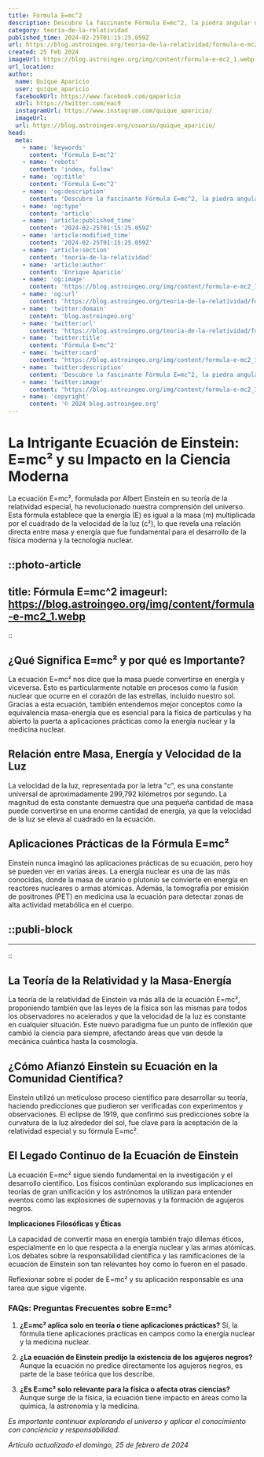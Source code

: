 ```yaml
---
title: Fórmula E=mc^2
description: Descubre la fascinante Fórmula E=mc^2, la piedra angular de la física moderna que explica la equivalencia entre masa y energía.
category: teoria-de-la-relatividad
published_time: 2024-02-25T01:15:25.059Z
url: https://blog.astroingeo.org/teoria-de-la-relatividad/formula-e-mc2
created: 25 Feb 2024
imageUrl: https://blog.astroingeo.org/img/content/formula-e-mc2_1.webp
url_location:
author:
  name: Quique Aparicio
  user: quique_aparicio
  facebookUrl: https://www.facebook.com/qaparicio
  xUrl: https://twitter.com/eac9
  instagramUrl: https://www.instagram.com/quique_aparicio/
  imageUrl: 
  url: https://blog.astroingeo.org/usuario/quique_aparicio/
head:
  meta:
    - name: 'keywords'
      content: 'Fórmula E=mc^2'
    - name: 'robots'
      content: 'index, follow'
    - name: 'og:title'
      content: 'Fórmula E=mc^2'
    - name: 'og:description'
      content: 'Descubre la fascinante Fórmula E=mc^2, la piedra angular de la física moderna que explica la equivalencia entre masa y energía.'
    - name: 'og:type'
      content: 'article'
    - name: 'article:published_time'
      content: '2024-02-25T01:15:25.059Z'
    - name: 'article:modified_time'
      content: '2024-02-25T01:15:25.059Z'
    - name: 'article:section'
      content: 'teoria-de-la-relatividad'
    - name: 'article:author'
      content: 'Enrique Aparicio'
    - name: 'og:image'
      content: 'https://blog.astroingeo.org/img/content/formula-e-mc2_1.webp'
    - name: 'og:url'
      content: 'https://blog.astroingeo.org/teoria-de-la-relatividad/formula-e-mc2'
    - name: 'twitter:domain'
      content: 'blog.astroingeo.org'
    - name: 'twitter:url'
      content: 'https://blog.astroingeo.org/teoria-de-la-relatividad/formula-e-mc2'
    - name: 'twitter:title'
      content: 'Fórmula E=mc^2'
    - name: 'twitter:card'
      content: 'https://blog.astroingeo.org/img/content/formula-e-mc2_1.webp'
    - name: 'twitter:description'
      content: 'Descubre la fascinante Fórmula E=mc^2, la piedra angular de la física moderna que explica la equivalencia entre masa y energía.'
    - name: 'twitter:image'
      content: 'https://blog.astroingeo.org/img/content/formula-e-mc2_1.webp'
    - name: 'copyright'
      content: '© 2024 blog.astroingeo.org'
---
```

# La Intrigante Ecuación de Einstein: E=mc² y su Impacto en la Ciencia Moderna

La ecuación E=mc², formulada por Albert Einstein en su teoría de la relatividad especial, ha revolucionado nuestra comprensión del universo. Esta fórmula establece que la energía (E) es igual a la masa (m) multiplicada por el cuadrado de la velocidad de la luz (c²), lo que revela una relación directa entre masa y energía que fue fundamental para el desarrollo de la física moderna y la tecnología nuclear.


::photo-article
---
title: Fórmula E=mc^2
imageurl: https://blog.astroingeo.org/img/content/formula-e-mc2_1.webp
---
::


## ¿Qué Significa E=mc² y por qué es Importante?

La ecuación E=mc² nos dice que la masa puede convertirse en energía y viceversa. Esto es particularmente notable en procesos como la fusión nuclear que ocurre en el corazón de las estrellas, incluido nuestro sol. Gracias a esta ecuación, también entendemos mejor conceptos como la equivalencia masa-energía que es esencial para la física de partículas y ha abierto la puerta a aplicaciones prácticas como la energía nuclear y la medicina nuclear.

## Relación entre Masa, Energía y Velocidad de la Luz

La velocidad de la luz, representada por la letra "c", es una constante universal de aproximadamente 299,792 kilómetros por segundo. La magnitud de esta constante demuestra que una pequeña cantidad de masa puede convertirse en una enorme cantidad de energía, ya que la velocidad de la luz se eleva al cuadrado en la ecuación.

## Aplicaciones Prácticas de la Fórmula E=mc²

Einstein nunca imaginó las aplicaciones prácticas de su ecuación, pero hoy se pueden ver en varias áreas. La energía nuclear es una de las más conocidas, donde la masa de uranio o plutonio se convierte en energía en reactores nucleares o armas atómicas. Además, la tomografía por emisión de positrones (PET) en medicina usa la ecuación para detectar zonas de alta actividad metabólica en el cuerpo.


  ::publi-block
  ---
  ---
  ::
  
  
## La Teoría de la Relatividad y la Masa-Energía

La teoría de la relatividad de Einstein va más allá de la ecuación E=mc², proponiendo también que las leyes de la física son las mismas para todos los observadores no acelerados y que la velocidad de la luz es constante en cualquier situación. Este nuevo paradigma fue un punto de inflexión que cambió la ciencia para siempre, afectando áreas que van desde la mecánica cuántica hasta la cosmología.

## ¿Cómo Afianzó Einstein su Ecuación en la Comunidad Científica?

Einstein utilizó un meticuloso proceso científico para desarrollar su teoría, haciendo predicciones que pudieron ser verificadas con experimentos y observaciones. El eclipse de 1919, que confirmó sus predicciones sobre la curvatura de la luz alrededor del sol, fue clave para la aceptación de la relatividad especial y su fórmula E=mc².

## El Legado Continuo de la Ecuación de Einstein

La ecuación E=mc² sigue siendo fundamental en la investigación y el desarrollo científico. Los físicos continúan explorando sus implicaciones en teorías de gran unificación y los astrónomos la utilizan para entender eventos como las explosiones de supernovas y la formación de agujeros negros.

**Implicaciones Filosóficas y Éticas**

La capacidad de convertir masa en energía también trajo dilemas éticos, especialmente en lo que respecta a la energía nuclear y las armas atómicas. Los debates sobre la responsabilidad científica y las ramificaciones de la ecuación de Einstein son tan relevantes hoy como lo fueron en el pasado.

Reflexionar sobre el poder de E=mc² y su aplicación responsable es una tarea que sigue vigente.

### FAQs: Preguntas Frecuentes sobre E=mc²

1. **¿E=mc² aplica solo en teoría o tiene aplicaciones prácticas?**
   Sí, la fórmula tiene aplicaciones prácticas en campos como la energía nuclear y la medicina nuclear.

2. **¿La ecuación de Einstein predijo la existencia de los agujeros negros?**
   Aunque la ecuación no predice directamente los agujeros negros, es parte de la base teórica que los describe.

3. **¿Es E=mc² solo relevante para la física o afecta otras ciencias?**
   Aunque surge de la física, la ecuación tiene impacto en áreas como la química, la astronomía y la medicina.

*Es importante continuar explorando el universo y aplicar el conocimiento con conciencia y responsabilidad.*

_Artículo actualizado el domingo, 25 de febrero de 2024_